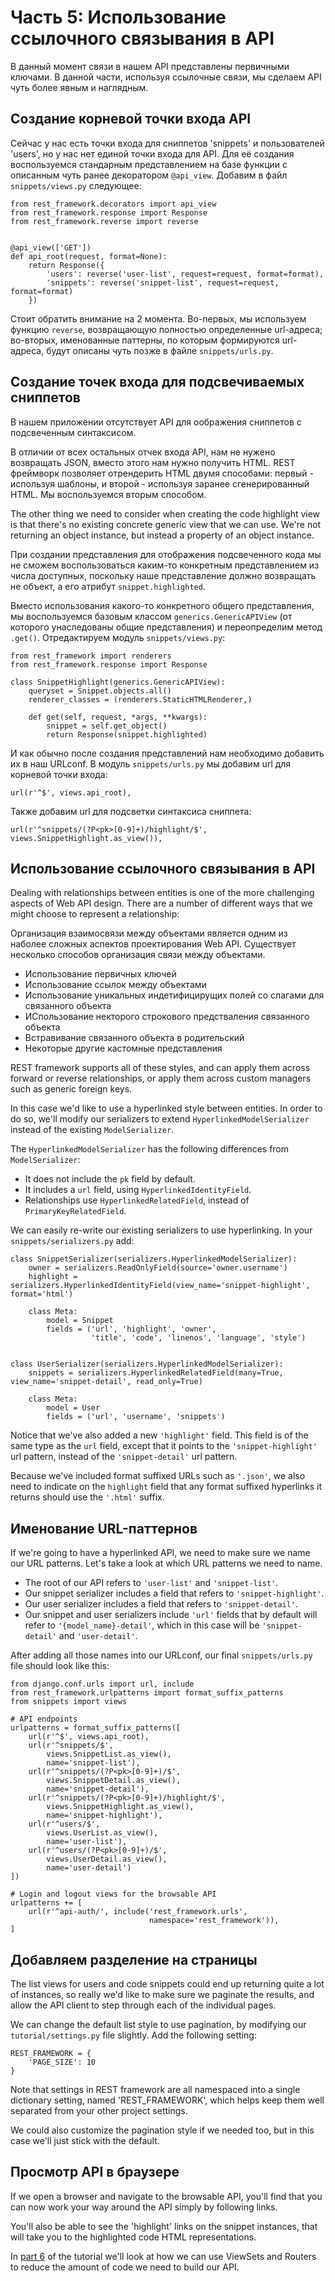 # Часть 5: Использование ссылочного связывания в API

В данный момент связи в нашем API представлены первичными ключами. В данной части, используя ссылочные связи, мы сделаем API чуть более явным и наглядным.

## Создание корневой точки входа API

Сейчас у нас есть точки входа для сниппетов 'snippets' и пользователей 'users', но у нас нет единой точки входа для API. Для её создания воспользуемся стандарным представлением на базе функции с описанным чуть ранее декоратором `@api_view`. Добавим в файл `snippets/views.py` следующее:

    from rest_framework.decorators import api_view
    from rest_framework.response import Response
    from rest_framework.reverse import reverse


    @api_view(['GET'])
    def api_root(request, format=None):
        return Response({
            'users': reverse('user-list', request=request, format=format),
            'snippets': reverse('snippet-list', request=request, format=format)
        })

Стоит обратить внимание на 2 момента. Во-первых, мы используем функцию `reverse`, возвращающую полностью определенные url-адреса; во-вторых, именованные паттерны, по которым формируются url-адреса, будут описаны чуть позже в файле `snippets/urls.py`. 

## Создание точек входа для подсвечиваемых сниппетов

В нашем приложении отсутствует API для оображения сниппетов с подсвеченным синтаксисом.

В отличии от всех остальных отчек входа API, нам не нужено возвращать JSON, вместо этого нам нужно получить HTML. REST фреймворк позволяет отрендерить HTML двумя способами: первый - используя шаблоны, и второй - используя заранее сгенерированный HTML. Мы воспользуемся вторым способом.

The other thing we need to consider when creating the code highlight view is that there's no existing concrete generic view that we can use.  We're not returning an object instance, but instead a property of an object instance.

При создании представления для отображения подсвеченного кода мы не сможем воспользоваться каким-то конкретным представлением из числа доступных, поскольку наше представление должно возвращать не объект, а его атрибут `snippet.highlighted`.

Вместо использования какого-то конкретного общего представления, мы воспользуемся базовым классом `generics.GenericAPIView` (от которого унаследованы общие представления) и переопределим метод `.get()`. Отредактируем модуль `snippets/views.py`:

    from rest_framework import renderers
    from rest_framework.response import Response

    class SnippetHighlight(generics.GenericAPIView):
        queryset = Snippet.objects.all()
        renderer_classes = (renderers.StaticHTMLRenderer,)

        def get(self, request, *args, **kwargs):
            snippet = self.get_object()
            return Response(snippet.highlighted)

И как обычно после создания представлений нам необходимо добавить их в наш URLconf.
В модуль `snippets/urls.py` мы добавим url для  корневой точки входа:

    url(r'^$', views.api_root),

Также добавим url для подсветки синтаксиса сниппета:

    url(r'^snippets/(?P<pk>[0-9]+)/highlight/$', views.SnippetHighlight.as_view()),

## Использование ссылочного связывания в API

Dealing with relationships between entities is one of the more challenging aspects of Web API design.  There are a number of different ways that we might choose to represent a relationship:

Организация взаимосвязи между объектами является одним из наболее сложных аспектов проектирования Web API. Существует несколько способов организация связи между объектами.

* Использование первичных ключей
* Использование ссылок между объектами
* Использование уникальных индетифицирущих полей со слагами для связанного объекта
* ИСпользование некторого строкового предстваления связанного объекта
* Встравивание связанного объекта в родительский
* Некоторые другие кастомные представления

REST framework supports all of these styles, and can apply them across forward or reverse relationships, or apply them across custom managers such as generic foreign keys.

In this case we'd like to use a hyperlinked style between entities.  In order to do so, we'll modify our serializers to extend `HyperlinkedModelSerializer` instead of the existing `ModelSerializer`.

The `HyperlinkedModelSerializer` has the following differences from `ModelSerializer`:

* It does not include the `pk` field by default.
* It includes a `url` field, using `HyperlinkedIdentityField`.
* Relationships use `HyperlinkedRelatedField`,
  instead of `PrimaryKeyRelatedField`.

We can easily re-write our existing serializers to use hyperlinking. In your `snippets/serializers.py` add:

    class SnippetSerializer(serializers.HyperlinkedModelSerializer):
        owner = serializers.ReadOnlyField(source='owner.username')
        highlight = serializers.HyperlinkedIdentityField(view_name='snippet-highlight', format='html')

        class Meta:
            model = Snippet
            fields = ('url', 'highlight', 'owner',
                      'title', 'code', 'linenos', 'language', 'style')


    class UserSerializer(serializers.HyperlinkedModelSerializer):
        snippets = serializers.HyperlinkedRelatedField(many=True, view_name='snippet-detail', read_only=True)

        class Meta:
            model = User
            fields = ('url', 'username', 'snippets')

Notice that we've also added a new `'highlight'` field.  This field is of the same type as the `url` field, except that it points to the `'snippet-highlight'` url pattern, instead of the `'snippet-detail'` url pattern.

Because we've included format suffixed URLs such as `'.json'`, we also need to indicate on the `highlight` field that any format suffixed hyperlinks it returns should use the `'.html'` suffix.

## Именование URL-паттернов

If we're going to have a hyperlinked API, we need to make sure we name our URL patterns.  Let's take a look at which URL patterns we need to name.

* The root of our API refers to `'user-list'` and `'snippet-list'`.
* Our snippet serializer includes a field that refers to `'snippet-highlight'`.
* Our user serializer includes a field that refers to `'snippet-detail'`.
* Our snippet and user serializers include `'url'` fields that by default will refer to `'{model_name}-detail'`, which in this case will be `'snippet-detail'` and `'user-detail'`.

After adding all those names into our URLconf, our final `snippets/urls.py` file should look like this:

    from django.conf.urls import url, include
    from rest_framework.urlpatterns import format_suffix_patterns
    from snippets import views

    # API endpoints
    urlpatterns = format_suffix_patterns([
        url(r'^$', views.api_root),
        url(r'^snippets/$',
            views.SnippetList.as_view(),
            name='snippet-list'),
        url(r'^snippets/(?P<pk>[0-9]+)/$',
            views.SnippetDetail.as_view(),
            name='snippet-detail'),
        url(r'^snippets/(?P<pk>[0-9]+)/highlight/$',
            views.SnippetHighlight.as_view(),
            name='snippet-highlight'),
        url(r'^users/$',
            views.UserList.as_view(),
            name='user-list'),
        url(r'^users/(?P<pk>[0-9]+)/$',
            views.UserDetail.as_view(),
            name='user-detail')
    ])

    # Login and logout views for the browsable API
    urlpatterns += [
        url(r'^api-auth/', include('rest_framework.urls',
                                   namespace='rest_framework')),
    ]

## Добавляем разделение на страницы

The list views for users and code snippets could end up returning quite a lot of instances, so really we'd like to make sure we paginate the results, and allow the API client to step through each of the individual pages.

We can change the default list style to use pagination, by modifying our `tutorial/settings.py` file slightly.  Add the following setting:

    REST_FRAMEWORK = {
        'PAGE_SIZE': 10
    }

Note that settings in REST framework are all namespaced into a single dictionary setting, named 'REST_FRAMEWORK', which helps keep them well separated from your other project settings.

We could also customize the pagination style if we needed too, but in this case we'll just stick with the default.

## Просмотр API в браузере

If we open a browser and navigate to the browsable API, you'll find that you can now work your way around the API simply by following links.

You'll also be able to see the 'highlight' links on the snippet instances, that will take you to the highlighted code HTML representations.

In [part 6][tut-6] of the tutorial we'll look at how we can use ViewSets and Routers to reduce the amount of code we need to build our API.

[tut-6]: 6-viewsets-and-routers.md

